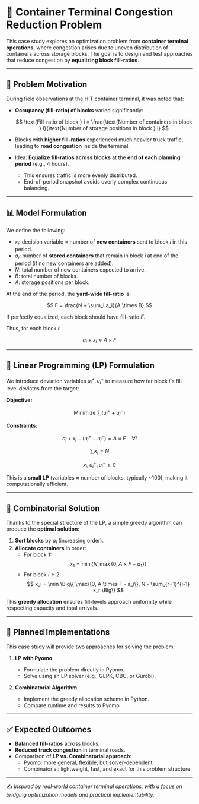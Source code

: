 # 🚢 Container Terminal Congestion Reduction Problem

This case study explores an optimization problem from **container terminal operations**, where congestion arises due to uneven distribution of containers across storage blocks. The goal is to design and test approaches that reduce congestion by **equalizing block fill-ratios**.

---

## 📌 Problem Motivation

During field observations at the HIT container terminal, it was noted that:

- **Occupancy (fill-ratio) of blocks** varied significantly:

  $$
  \text{Fill-ratio of block } i = \frac{\text{Number of containers in block } i}{\text{Number of storage positions in block } i}
  $$

- Blocks with **higher fill-ratios** experienced much heavier truck traffic, leading to **road congestion** inside the terminal.  
- Idea: **Equalize fill-ratios across blocks** at the **end of each planning period** (e.g., 4 hours).  
  - This ensures traffic is more evenly distributed.  
  - End-of-period snapshot avoids overly complex continuous balancing.

---

## 📊 Model Formulation

We define the following:

- $x_i$: decision variable = number of **new containers** sent to block $i$ in this period.  
- $a_i$: number of **stored containers** that remain in block $i$ at end of the period (if no new containers are added).  
- $N$: total number of new containers expected to arrive.  
- $B$: total number of blocks.  
- $A$: storage positions per block.  

At the end of the period, the **yard-wide fill-ratio** is:

$$
F = \frac{N + \sum_i a_i}{A \times B}
$$

If perfectly equalized, each block should have fill-ratio $F$.  

Thus, for each block $i$:

$$
a_i + x_i \approx A \times F
$$

---

## 🧮 Linear Programming (LP) Formulation

We introduce deviation variables $u_i^+, u_i^-$ to measure how far block $i$'s fill level deviates from the target:

**Objective:**  

$$
\text{Minimize } \sum_i (u_i^+ + u_i^-)
$$

**Constraints:**  

$$
a_i + x_i - (u_i^+ - u_i^-) = A \times F \quad \forall i
$$  

$$
\sum_i x_i = N
$$  

$$
x_i, u_i^+, u_i^- \geq 0
$$

This is a **small LP** (variables ≈ number of blocks, typically ~100), making it computationally efficient.

---

## 🔢 Combinatorial Solution

Thanks to the special structure of the LP, a simple greedy algorithm can produce the **optimal solution**:

1. **Sort blocks** by $a_i$ (increasing order).  
2. **Allocate containers** in order:
   - For block $1$:  
     $$
     x_1 = \min \Big\{ N, \max\{0, A \times F - a_1\} \Big\}
     $$
   - For block $i \geq 2$:  
     $$
     x_i = \min \Big\{ \max\{0, A \times F - a_i\}, N - \sum_{r=1}^{i-1} x_r \Big\}
     $$

This **greedy allocation** ensures fill-levels approach uniformity while respecting capacity and total arrivals.

---

## 🚀 Planned Implementations

This case study will provide two approaches for solving the problem:

1. **LP with Pyomo**  
   - Formulate the problem directly in Pyomo.  
   - Solve using an LP solver (e.g., GLPK, CBC, or Gurobi).  

2. **Combinatorial Algorithm**  
   - Implement the greedy allocation scheme in Python.  
   - Compare runtime and results to Pyomo.  

---


## ✅ Expected Outcomes

- **Balanced fill-ratios** across blocks.  
- **Reduced truck congestion** in terminal roads.  
- Comparison of **LP vs. Combinatorial approach**:
  - Pyomo: more general, flexible, but solver-dependent.  
  - Combinatorial: lightweight, fast, and exact for this problem structure.  

---

✍️ *Inspired by real-world container terminal operations, with a focus on bridging optimization models and practical implementability.*

